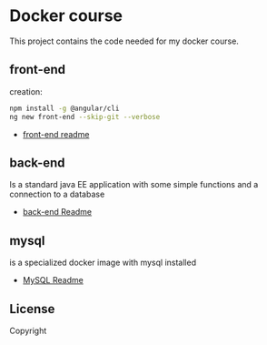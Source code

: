 # Docker course

This project contains the code needed for my docker course.



## front-end

creation: 
```bash
npm install -g @angular/cli
ng new front-end --skip-git --verbose
```

* [front-end readme](./front-end/README.md)

## back-end

Is a standard java EE application with some simple functions 
and a connection to a database

* [back-end Readme](./back-end/README.md)

## mysql

is a specialized docker image with mysql installed

* [MySQL Readme](./mysql/README.md)
 
 
## License

Copyright